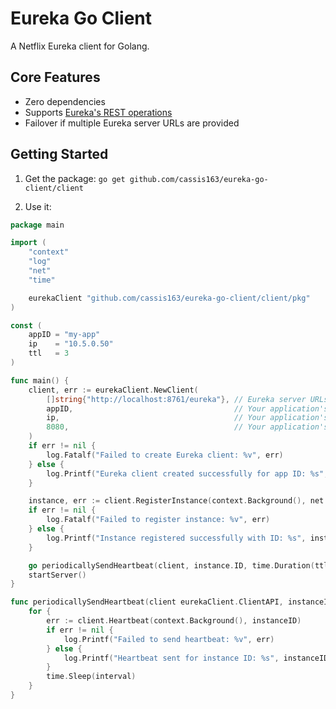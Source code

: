 # Eureka Go Client
A Netflix Eureka client for Golang.

## Core Features
* Zero dependencies
* Supports [Eureka's REST operations](https://github.com/netflix/eureka/wiki/eureka-rest-operations)
* Failover if multiple Eureka server URLs are provided

## Getting Started
1. Get the package: `go get github.com/cassis163/eureka-go-client/client`

2. Use it:
```go
package main

import (
	"context"
	"log"
	"net"
	"time"

	eurekaClient "github.com/cassis163/eureka-go-client/client/pkg"
)

const (
	appID = "my-app"
	ip    = "10.5.0.50"
	ttl   = 3
)

func main() {
	client, err := eurekaClient.NewClient(
		[]string{"http://localhost:8761/eureka"}, // Eureka server URLs, multiple can be provided if failover is desired
		appID,                                    // Your application's ID
		ip,                                       // Your application's IP address
		8080,                                     // Your application's port
	)
	if err != nil {
		log.Fatalf("Failed to create Eureka client: %v", err)
	} else {
		log.Printf("Eureka client created successfully for app ID: %s", appID)
	}

	instance, err := client.RegisterInstance(context.Background(), net.ParseIP(ip), ttl, false)
	if err != nil {
		log.Fatalf("Failed to register instance: %v", err)
	} else {
		log.Printf("Instance registered successfully with ID: %s", instance.ID)
	}

	go periodicallySendHeartbeat(client, instance.ID, time.Duration(ttl)*time.Second)
	startServer()
}

func periodicallySendHeartbeat(client eurekaClient.ClientAPI, instanceID string, interval time.Duration) {
	for {
		err := client.Heartbeat(context.Background(), instanceID)
		if err != nil {
			log.Printf("Failed to send heartbeat: %v", err)
		} else {
			log.Printf("Heartbeat sent for instance ID: %s", instanceID)
		}
		time.Sleep(interval)
	}
}
```
